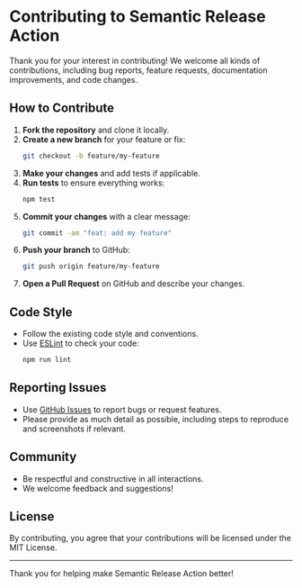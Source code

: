 # Contributing to Semantic Release Action

Thank you for your interest in contributing! We welcome all kinds of contributions, including bug reports, feature requests, documentation improvements, and code changes.

## How to Contribute

1. **Fork the repository** and clone it locally.
2. **Create a new branch** for your feature or fix:
   ```bash
   git checkout -b feature/my-feature
   ```
3. **Make your changes** and add tests if applicable.
4. **Run tests** to ensure everything works:
   ```bash
   npm test
   ```
5. **Commit your changes** with a clear message:
   ```bash
   git commit -am "feat: add my feature"
   ```
6. **Push your branch** to GitHub:
   ```bash
   git push origin feature/my-feature
   ```
7. **Open a Pull Request** on GitHub and describe your changes.

## Code Style
- Follow the existing code style and conventions.
- Use [ESLint](https://eslint.org/) to check your code:
  ```bash
  npm run lint
  ```

## Reporting Issues
- Use [GitHub Issues](https://github.com/dnogu/semantic-release-action/issues) to report bugs or request features.
- Please provide as much detail as possible, including steps to reproduce and screenshots if relevant.

## Community
- Be respectful and constructive in all interactions.
- We welcome feedback and suggestions!

## License
By contributing, you agree that your contributions will be licensed under the MIT License.

---

Thank you for helping make Semantic Release Action better!
